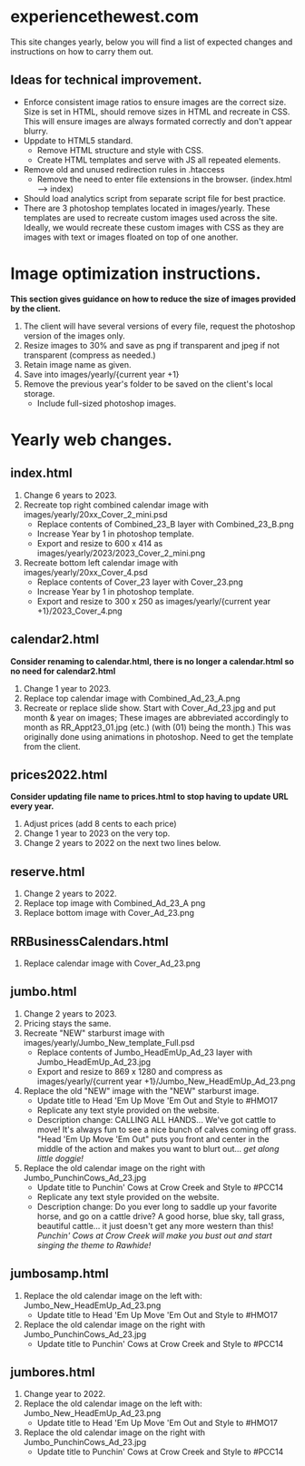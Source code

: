# experiencethewest.com

This site changes yearly, below you will find a list of expected changes and instructions on how to carry them out.

## Ideas for technical improvement.

- Enforce consistent image ratios to ensure images are the correct size. Size is set in HTML, should remove sizes in HTML and recreate in CSS. This will ensure images are always formated correctly and don't appear blurry.
- Uppdate to HTML5 standard.
  - Remove HTML structure and style with CSS.
  - Create HTML templates and serve with JS all repeated elements.
- Remove old and unused redirection rules in .htaccess
  - Remove the need to enter file extensions in the browser. (index.html --> index)
- Should load analytics script from separate script file for best practice.
- There are 3 photoshop templates located in images/yearly. These templates are used to recreate custom images used across the site. Ideally, we would recreate these custom images with CSS as they are images with text or images floated on top of one another.

# Image optimization instructions.

**This section gives guidance on how to reduce the size of images provided by the client.**  

1. The client will have several versions of every file, request the photoshop version of the images only.
2. Resize images to 30% and save as png if transparent and jpeg if not transparent (compress as needed.)
3. Retain image name as given.
4. Save into images/yearly/{current year +1}
5. Remove the previous year's folder to be saved on the client's local storage.
    - Include full-sized photoshop images.

# Yearly web changes.


## index.html

1. Change 6 years to 2023.
2. Recreate top right combined calendar image with images/yearly/20xx_Cover_2_mini.psd
   - Replace contents of Combined_23_B layer with Combined_23_B.png
   - Increase Year by 1 in photoshop template.
   - Export and resize to 600 x 414 as images/yearly/2023/2023_Cover_2_mini.png
3. Recreate bottom left calendar image with images/yearly/20xx_Cover_4.psd
   - Replace contents of Cover_23 layer with Cover_23.png
   - Increase Year by 1 in photoshop template.
   - Export and resize to 300 x 250 as images/yearly/{current year +1}/2023_Cover_4.png

## calendar2.html

**Consider renaming to calendar.html, there is no longer a calendar.html so no need for calendar2.html**

1. Change 1 year to 2023.
2. Replace top calendar image with Combined_Ad_23_A.png
3. Recreate or replace slide show. Start with Cover_Ad_23.jpg and put month & year on images; These images are abbreviated accordingly to month as RR_Appt23_01.jpg (etc.) (with (01) being the month.) This was originally done using animations in photoshop. Need to get the template from the client.

## prices2022.html

**Consider updating file name to prices.html to stop having to update URL every year.**

1. Adjust prices (add 8 cents to each price)
2. Change 1 year to 2023 on the very top.
3. Change 2 years to 2022 on the next two lines below.

## reserve.html

1. Change 2 years to 2022.
2. Replace top image with Combined_Ad_23_A png
3. Replace bottom image with Cover_Ad_23.png

## RRBusinessCalendars.html

1. Replace calendar image with Cover_Ad_23.png

## jumbo.html

1. Change 2 years to 2023.
2. Pricing stays the same.
3. Recreate "NEW" starburst image with images/yearly/Jumbo_New_template_Full.psd
   - Replace contents of Jumbo_HeadEmUp_Ad_23 layer with Jumbo_HeadEmUp_Ad_23.jpg
   - Export and resize to 869 x 1280 and compress as images/yearly/{current year +1}/Jumbo_New_HeadEmUp_Ad_23.png
4. Replace the old "NEW" image with the "NEW" starburst image.
   - Update title to Head 'Em Up Move 'Em Out and Style to #HMO17
   - Replicate any text style provided on the website.
   - Description change: CALLING ALL HANDS... We've got cattle to move! It's always fun to see a nice bunch of calves coming off grass. "Head 'Em Up Move 'Em Out" puts you front and center in the middle of the action and makes you want to blurt out... _get along little doggie!_
5. Replace the old calendar image on the right with Jumbo_PunchinCows_Ad_23.jpg
   - Update title to Punchin' Cows at Crow Creek and Style to #PCC14
   - Replicate any text style provided on the website.
   - Description change: Do you ever long to saddle up your favorite horse, and go on a cattle drive? A good horse, blue sky, tall grass, beautiful cattle… it just doesn't get any more western than this! _Punchin' Cows at Crow Creek will make you bust out and start singing the theme to Rawhide!_

## jumbosamp.html

1. Replace the old calendar image on the left with: Jumbo_New_HeadEmUp_Ad_23.png
   - Update title to Head 'Em Up Move 'Em Out and Style to #HMO17
2. Replace the old calendar image on the right with Jumbo_PunchinCows_Ad_23.jpg
   - Update title to Punchin' Cows at Crow Creek and Style to #PCC14

## jumbores.html

1. Change year to 2022.
2. Replace the old calendar image on the left with: Jumbo_New_HeadEmUp_Ad_23.png
   - Update title to Head 'Em Up Move 'Em Out and Style to #HMO17
3. Replace the old calendar image on the right with Jumbo_PunchinCows_Ad_23.jpg
   - Update title to Punchin' Cows at Crow Creek and Style to #PCC14
